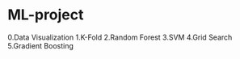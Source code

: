 # ML-project

0.Data Visualization
1.K-Fold
2.Random Forest
3.SVM
4.Grid Search
5.Gradient Boosting
